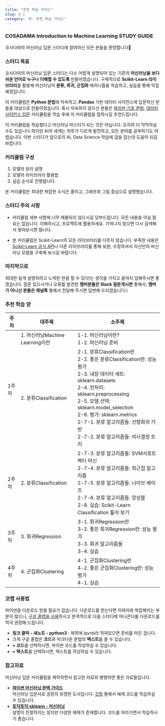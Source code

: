 ```yaml
---
title: "추천 학습 가이드"
slug: 0-1
category: "0. 추천 학습 가이드"
---
```

### COSADAMA Introduction to Machine Learning STUDY GUIDE
코사다마의 머신러닝 입문 스터디에 참여하신 모든 분들을 환영합니다🙌

### 스터디 목표
코사다마의 머신러닝 입문 스터디는 다소 어렵게 설명되어 있는 기존의 **머신러닝을 보다 쉬운 언어로 누구나 이해할 수 있도록** 만들어졌습니다. 구체적으로 **Scikit-Learn 라이브러리**를 활용해 머신러닝의 **분류, 회귀, 군집화** 메커니즘을 학습하고, 실습을 통해 익힐 예정입니다.

이 커리큘럼은 **Python 문법**에 익숙하고, **Pandas** 기반 데이터 사이언스에 입문하신 분들을 대상으로 만들어졌습니다. 혹시 익숙하지 않으신 분들은 [파이썬 기초 문법]('https://curriculum.cosadama.com/python/0-1'), [데이터 사이언스 입문]('https://curriculum.cosadama.com/intro-ds/0-1') 커리큘럼을 학습 후에 이 커리큘럼을 접하시길 추천드립니다.

이 커리큘럼을 학습했다고 머신러닝 마스터가 되는 것은 아닙니다. 오히려 더 막막하실 수도 있습니다.하지만 AI의 세계는 하루가 다르게 발전하고, 모든 분야를 공부하기도 어렵습니다. 이번 스터디가 앞으로의 AI, Data Science 학습에 감을 잡는데 도움이 되길 바랍니다.

### 커리큘럼 구성

1. 모델의 원리 설명
2. 모델의 라이브러리 활용법
3. 실습
순서로 진행됩니다.

본 커리큘럼은 최대한 복잡한 수식은 줄이고, 그래프와 그림 중심으로 설명했습니다.


### 스터디 주의 사항
- 커리큘럼 세부 사항에 너무 매몰되지 않으시길 당부드립니다. 모든 내용을 아실 필요는 없습니다. 이해하시고, 프로젝트에 활용하세요. 기억나지 않으면 다시 검색해서 찾아보시면 됩니다.

- 본 커리큘럼은 Scikit-Learn의 모든 라이브러리를 다루지 않습니다. 부족한 내용은 [Scikit-Learn 공식 API]('https://scikit-learn.org/stable/')나 다른 라이브러리를 통해 보완, 수정하셔서 자신만의 머신러닝 모델을 구축해 보시길 바랍니다.

### 마지막으로
최대한 쉽게 설명하려고 노력한 만큼 할 수 있다!는 생각을 가지고 끝까지 임해주시면 좋겠습니다. 질문 있으시거나 오류를 발견한 **멤버분들은 Slack 질문게시판** 통해서, **멤버가 아니신 분들은 채널톡** 통해서 전달해 주시면 답변해 드리겠습니다:)




### 추천 학습 양
<table class="tg">
	<thead>
	  <tr>
		<th class="tg-0pky">주차</th>
		<th class="tg-0pky">대주제</th>
		<th class="tg-0pky">소주제</th>
	  </tr>
	</thead>
	<tbody>
	  <tr>
		<td class="tg-0pky" rowspan="2">1주차</td>
		<td class="tg-0pky">1. 머신러닝Machine Learning이란</td>
		<td class="tg-lboi">1-1. 머신러닝이란?<br>1-2. 머신러닝 준비<br></td>
	  </tr>
	  <tr>
		<td class="tg-0pky">2. 분류Classification</td>
		<td class="tg-0pky">2-1. 분류Classification란<br>2-2. 좋은 분류Classification란: 성능 평가<br>2-3. 내장 데이터 세트: sklearn.datasets<br>2-4. 전처리: sklearn.preprocessing<br>2-5. 모델 선택: sklearn.model_selection<br>2-6. 평가: sklearn.metrics<br>2-7-1. 분류 알고리즘들: 선형회귀 기반<br>2-7-2. 분류 알고리즘들: 의사결정 트리</td>
	  </tr>
	  <tr>
		<td class="tg-0pky">2주차</td>
		<td class="tg-0pky">2. 분류Classification</td>
		<td class="tg-0pky">2-7-3. 분류 알고리즘들: SVM서포트 벡터 머신<br>2-7-4. 분류 알고리즘들: 최근접 알고리즘<br>2-7-5. 분류 알고리즘들: 나이브 베이즈<br>2-7-6. 분류 알고리즘들: 앙상블<br>2-8. 실습: Scikit-Learn Classification 톺아 보기</td>
	  </tr>
	  <tr>
		<td class="tg-0pky">3주차</td>
		<td class="tg-0pky">3. 회귀Regression</td>
		<td class="tg-0pky">3-1. 회귀Regression란<br>3-2. 좋은 회귀Regression란: 성능 평가<br>3-3. 회귀 알고리즘들<br>3-4. 실습</td>
	  </tr>
	  <tr>
		<td class="tg-0pky">4주차</td>
		<td class="tg-0pky">4. 군집화Clustering</td>
		<td class="tg-0pky">4-1. 군집화Clustering란<br>4-2. 좋은 군집화Clustering란: 성능 평가<br>4-1. 실습</td>
	  </tr>
	</tbody>
	</table>


### 코랩 사용법
파이썬을 다운로드 받을 필요가 없습니다. 다운로드를 받는다면 이래저래 복잡해지는 부분이 많으니, [구글 콜랩을 사용](https://colab.research.google.com/)하시고 본격적으로 다음 스터디에 아나콘다를 다운로드를 적극 권장해 드립니다.

-   **링크 클릭 - 새노트 - python3** : 제목에 ipynb라 적혀있으면 준비를 마친 겁니다.
-   크게 구글 콜랩은 **코드**와 마크다운 문법의 **텍스트**를 쓸 수 있습니다.
-   **+ 코드**를 선택하시면, 파이썬 코드를 작성하실 수 있습니다.
-   **+ 텍스트**를 선택하시면, 텍스트를 작성하실 수 있습니다.


### 참고자료
머신러닝 입문 커리큘럼을 제작하면서 참고한 자료와 병행하면 좋은 자료들입니다.

* [**파이썬 머신러닝 완벽 가이드**](http://www.yes24.com/Product/Goods/69752484)     
    머신러닝 입문서로 굉장히 유명한 도서입니다. [깃헙](https://github.com/wikibook/ml-definitive-guide) 통해서 예제 코드를 학습하실 수 있습니다.
* [**토닥토닥 sklearn - 머신러닝**](https://wikidocs.net/83306)     
    설명이 친절하지는 않지만 다양한 예제가 존재합니다. 코드를 따라가면서 학습하시기 좋습니다.


